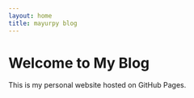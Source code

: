 ```yaml
---
layout: home
title: mayurpy blog
---
```



<!DOCTYPE html>
<html>
<head>
    <title>My Blog</title>
    <link rel="stylesheet" href="{{ "/assets/css/custom fonts.css" | relative_url }}">


</head>
<body>
    <h1>Welcome to My Blog</h1>
    <p>This is my personal website hosted on GitHub Pages.</p>
</body>
</html>
